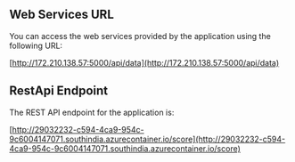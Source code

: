 ## Web Services URL
You can access the web services provided by the application using the following URL:

[http://172.210.138.57:5000/api/data](http://172.210.138.57:5000/api/data)

## RestApi Endpoint
The REST API endpoint for the application is:

[http://29032232-c594-4ca9-954c-9c6004147071.southindia.azurecontainer.io/score](http://29032232-c594-4ca9-954c-9c6004147071.southindia.azurecontainer.io/score)
